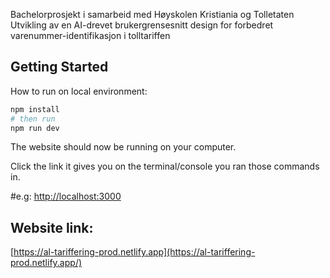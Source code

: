 Bachelorprosjekt i samarbeid med Høyskolen Kristiania og Tolletaten  
Utvikling av en AI-drevet brukergrensesnitt design for forbedret varenummer-identifikasjon i tolltariffen

## Getting Started

How to run on local environment:

```bash
npm install
# then run
npm run dev
```

The website should now be running on your computer. <br/>

Click the link it gives you on the terminal/console you ran those commands in.

#e.g: [http://localhost:3000](http://localhost:3000)

## Website link:
[https://al-tariffering-prod.netlify.app](https://al-tariffering-prod.netlify.app/)
